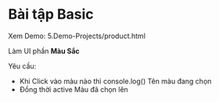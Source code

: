 # Bài tập Basic

Xem Demo: 5.Demo-Projects/product.html

Làm UI phần **Màu Sắc**

Yêu cầu: 

- Khi Click vào màu nào thì console.log() Tên màu đang chọn
- Đồng thời active Màu đã chọn lên
